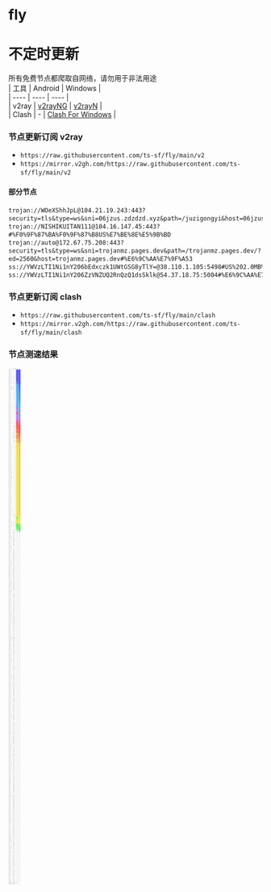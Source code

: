 # fly
# 不定时更新
所有免费节点都爬取自网络，请勿用于非法用途  
|  工具  | Android  | Windows  |  
|  ----  | ----   | ----  |  
| v2ray  | [v2rayNG](https://github.com/2dust/v2rayNG/releases) | [v2rayN](https://github.com/2dust/v2rayN/releases) |  
| Clash  | - | [Clash For Windows](https://github.com/2dust/clashN/releases) | 
  
### 节点更新订阅  v2ray
- `https://raw.githubusercontent.com/ts-sf/fly/main/v2`  
- `https://mirror.v2gh.com/https://raw.githubusercontent.com/ts-sf/fly/main/v2`  

#### 部分节点  
``` 
trojan://WOeXShhJpL@104.21.19.243:443?security=tls&type=ws&sni=06jzus.zdzdzd.xyz&path=/juzigongyi&host=06jzus.zdzdzd.xyz#%E6%9C%AA%E7%9F%A52
trojan://NISHIKUITAN111@104.16.147.45:443?#%F0%9F%87%BA%F0%9F%87%B8US%E7%BE%8E%E5%9B%BD
trojan://auto@172.67.75.208:443?security=tls&type=ws&sni=trojanmz.pages.dev&path=/trojanmz.pages.dev/?ed=2560&host=trojanmz.pages.dev#%E6%9C%AA%E7%9F%A53
ss://YWVzLTI1Ni1nY206bEdxczk1UWtGSG8yTlY=@38.110.1.105:5498#US%202.0MB%2Fs
ss://YWVzLTI1Ni1nY206ZzVNZUQ2RnQzQ1dsSklk@54.37.18.75:5004#%E6%9C%AA%E7%9F%A54%201.7MB%2Fs
```
### 节点更新订阅  clash
- `https://raw.githubusercontent.com/ts-sf/fly/main/clash`  
- `https://mirror.v2gh.com/https://raw.githubusercontent.com/ts-sf/fly/main/clash`  

### 节点测速结果
![image](traffic.png)
